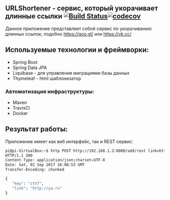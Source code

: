 ## URLShortener - сервис, который укорачивает длинные ссылки [![Build Status](https://travis-ci.org/romask17/URLShortener.svg?branch=master)](https://travis-ci.org/romask17/URLShortener)[![codecov](https://codecov.io/gh/romask17/URLShortener/branch/master/graph/badge.svg)](https://codecov.io/gh/romask17/URLShortener)

Данное приложение представляет собой сервис по укорачиванию длинных ссылок, подобно https://goo.gl/ или https://vk.cc/  

## Используемые технологии и фреймворки:

* Spring Boot
* Spring Data JPA
* Liquibase - для управления миграциями базы данных
* Thymeleaf - html шаблонизатор

### Автоматизация инфраструктуры:
  * Maven
  * TravisCI
  * Docker
  
  
  ## Результат работы:
  
  Приложение имеет как веб интерфейс, так и REST сервис:
  
  ```sh
 pi@pi-VirtualBox:~$ http POST http://192.168.1.2:8080/add/rest link=http://ya.ru
 HTTP/1.1 200 
 Content-Type: application/json;charset=UTF-8
 Date: Sat, 02 Sep 2017 16:08:53 GMT
 Transfer-Encoding: chunked
 
 {
     "key": "ztV7", 
     "link": "http://ya.ru"
 }

  
  ```